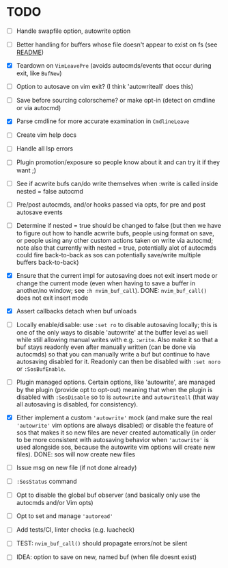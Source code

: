 # TODO

- [ ] Handle swapfile option, autowrite option

- [ ] Better handling for buffers whose file doesn't appear to exist on fs
      (see [README](/README.md))

- [x] Teardown on `VimLeavePre` (avoids autocmds/events that occur during
  exit, like `BufNew`)

- [ ] Option to autosave on vim exit? (I think 'autowriteall' does this)

- [ ] Save before sourcing colorscheme? or make opt-in (detect on cmdline or
      via autocmd)

- [x] Parse cmdline for more accurate examination in `CmdlineLeave`

- [ ] Create vim help docs

- [ ] Handle all lsp errors

- [ ] Plugin promotion/exposure so people know about it and can try it if they
      want ;)

- [ ] See if acwrite bufs can/do write themselves when :write is called inside
      nested = false autocmd

- [ ] Pre/post autocmds, and/or hooks passed via opts, for pre and post
      autosave events

- [ ] Determine if nested = true should be changed to false (but then we have
      to figure out how to handle acwrite bufs, people using format on save,
      or people using any other custom actions taken on write via autocmd;
      note also that currently with nested = true, potentially alot of
      autocmds could fire back-to-back as sos can potentially save/write
      multiple buffers back-to-back)

- [x] Ensure that the current impl for autosaving does not exit insert mode or
      change the current mode (even when having to save a buffer in another/no
      window; see `:h nvim_buf_call`). DONE: `nvim_buf_call()` does not exit
      insert mode

- [x] Assert callbacks detach when buf unloads

- [ ] Locally enable/disable: use `:set ro` to disable autosaving locally;
      this is one of the only ways to disable 'autowrite' at the buffer level
      as well while still allowing manual writes with e.g. `:write`. Also make
      it so that a buf stays readonly even after manually written (can be done
      via autocmds) so that you can manually write a buf but continue to have
      autosaving disabled for it. Readonly can then be disabled with `:set
      noro` or `:SosBufEnable`.

- [ ] Plugin managed options. Certain options, like 'autowrite', are managed
      by the plugin (provide opt to opt-out) meaning that when the plugin is
      disabled with `:SosDisable` so to is `autowrite` and `autowriteall`
      (that way all autosaving is disabled, for consistency).

- [x] Either implement a custom `'autowrite'` mock (and make sure the real
      `'autowrite'` vim options are always disabled) or disable the feature of
      sos that makes it so new files are never created automatically (in order
      to be more consistent with autosaving behavior when `'autowrite'` is
      used alongside sos, because the autowrite vim options will create new
      files). DONE: sos will now create new files

- [ ] Issue msg on new file (if not done already)

- [ ] `:SosStatus` command

- [ ] Opt to disable the global buf observer (and basically only use the autocmds and/or Vim opts)

- [ ] Opt to set and manage `'autoread'`

- [ ] Add tests/CI, linter checks (e.g. luacheck)

- [ ] TEST: `nvim_buf_call()` should propagate errors/not be silent

- [ ] IDEA: option to save on new, named buf (when file doesnt exist)

